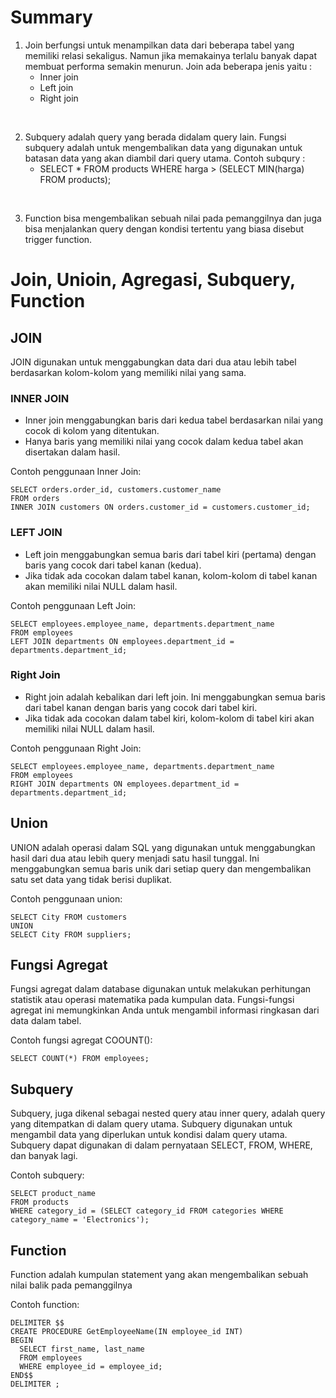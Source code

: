 # Summary

1. Join berfungsi untuk menampilkan data dari beberapa tabel yang memiliki relasi sekaligus. Namun jika memakainya terlalu banyak dapat membuat performa semakin menurun. Join ada beberapa jenis yaitu :
   * Inner join
   * Left join
   * Right join

<br>

2. Subquery adalah query yang berada didalam query lain. Fungsi subquery adalah untuk mengembalikan data yang digunakan untuk batasan data yang akan diambil dari query utama. Contoh subqury : 
    * SELECT * FROM products WHERE harga > (SELECT MIN(harga) FROM products);

<br>

3. Function bisa mengembalikan sebuah nilai pada pemanggilnya dan juga bisa menjalankan query dengan kondisi tertentu yang biasa disebut trigger function.

# Join, Unioin, Agregasi, Subquery, Function
## JOIN
JOIN digunakan untuk menggabungkan data dari dua atau lebih tabel berdasarkan kolom-kolom yang memiliki nilai yang sama.

### INNER JOIN 
* Inner join menggabungkan baris dari kedua tabel berdasarkan nilai yang cocok di kolom yang ditentukan.
* Hanya baris yang memiliki nilai yang cocok dalam kedua tabel akan disertakan dalam hasil.
  
Contoh penggunaan Inner Join:
```
SELECT orders.order_id, customers.customer_name
FROM orders
INNER JOIN customers ON orders.customer_id = customers.customer_id;
```

### LEFT JOIN
* Left join menggabungkan semua baris dari tabel kiri (pertama) dengan baris yang cocok dari tabel kanan (kedua).
* Jika tidak ada cocokan dalam tabel kanan, kolom-kolom di tabel kanan akan memiliki nilai NULL dalam hasil.

Contoh penggunaan Left Join:
```
SELECT employees.employee_name, departments.department_name
FROM employees
LEFT JOIN departments ON employees.department_id = departments.department_id;
```

### Right Join
* Right join adalah kebalikan dari left join. Ini menggabungkan semua baris dari tabel kanan dengan baris yang cocok dari tabel kiri.
* Jika tidak ada cocokan dalam tabel kiri, kolom-kolom di tabel kiri akan memiliki nilai NULL dalam hasil.
  
Contoh penggunaan Right Join:
```
SELECT employees.employee_name, departments.department_name
FROM employees
RIGHT JOIN departments ON employees.department_id = departments.department_id;
```

## Union
UNION adalah operasi dalam SQL yang digunakan untuk menggabungkan hasil dari dua atau lebih query menjadi satu hasil tunggal. Ini menggabungkan semua baris unik dari setiap query dan mengembalikan satu set data yang tidak berisi duplikat.

Contoh penggunaan union:
```
SELECT City FROM customers
UNION
SELECT City FROM suppliers;
```

## Fungsi Agregat
Fungsi agregat dalam database digunakan untuk melakukan perhitungan statistik atau operasi matematika pada kumpulan data. Fungsi-fungsi agregat ini memungkinkan Anda untuk mengambil informasi ringkasan dari data dalam tabel.

Contoh fungsi agregat COOUNT():
```
SELECT COUNT(*) FROM employees;
```

## Subquery
Subquery, juga dikenal sebagai nested query atau inner query, adalah query yang ditempatkan di dalam query utama. Subquery digunakan untuk mengambil data yang diperlukan untuk kondisi dalam query utama. Subquery dapat digunakan di dalam pernyataan SELECT, FROM, WHERE, dan banyak lagi.

Contoh subquery: 
```
SELECT product_name
FROM products
WHERE category_id = (SELECT category_id FROM categories WHERE category_name = 'Electronics');
```
## Function
Function adalah kumpulan statement yang akan mengembalikan sebuah nilai balik pada pemanggilnya

Contoh function:
```
DELIMITER $$
CREATE PROCEDURE GetEmployeeName(IN employee_id INT)
BEGIN
  SELECT first_name, last_name
  FROM employees
  WHERE employee_id = employee_id;
END$$
DELIMITER ;
```